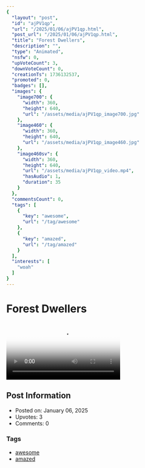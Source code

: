 ```yaml
---
{
  "layout": "post",
  "id": "ajPV1qp",
  "url": "/2025/01/06/ajPV1qp.html",
  "post_url": "/2025/01/06/ajPV1qp.html",
  "title": "Forest Dwellers",
  "description": "",
  "type": "Animated",
  "nsfw": 0,
  "upVoteCount": 3,
  "downVoteCount": 0,
  "creationTs": 1736132537,
  "promoted": 0,
  "badges": [],
  "images": {
    "image700": {
      "width": 360,
      "height": 640,
      "url": "/assets/media/ajPV1qp_image700.jpg"
    },
    "image460": {
      "width": 360,
      "height": 640,
      "url": "/assets/media/ajPV1qp_image460.jpg"
    },
    "image460sv": {
      "width": 360,
      "height": 640,
      "url": "/assets/media/ajPV1qp_video.mp4",
      "hasAudio": 1,
      "duration": 35
    }
  },
  "commentsCount": 0,
  "tags": [
    {
      "key": "awesome",
      "url": "/tag/awesome"
    },
    {
      "key": "amazed",
      "url": "/tag/amazed"
    }
  ],
  "interests": [
    "woah"
  ]
}
---
```


# Forest Dwellers

<video controls playsinline loop poster="/assets/media/ajPV1qp_image460.jpg">
  <source src="/assets/media/ajPV1qp_video.mp4" type="video/mp4">
  Your browser does not support the video tag.
</video>

## Post Information

- Posted on: January 06, 2025
- Upvotes: 3
- Comments: 0

### Tags

- [awesome](/tag/awesome)
- [amazed](/tag/amazed)
